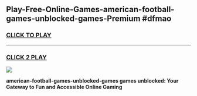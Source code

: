 
## Play-Free-Online-Games-american-football-games-unblocked-games-Premium #dfmao
<h3>
<a href="https://premium.freeplayer.one?title=american-football-games-unblocked-games&ref=8M">CLICK TO PLAY</a></h3>
<hr>

<h3>
<a href="https://premium.freeplayer.one?title=american-football-games-unblocked-games&ref=8M">CLICK 2 PLAY</a>
  
</h3>

<a href="https://premium.freeplayer.one?title=american-football-games-unblocked-games&ref=8M"><img src="https://clearcache.store/games.png"></a>


**american-football-games-unblocked-games games unblocked: Your Gateway to Fun and Accessible Online Gaming**
